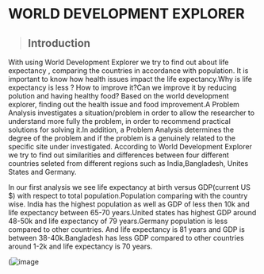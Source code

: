 # WORLD DEVELOPMENT EXPLORER
>## Introduction
With using World Development Explorer we try to find out about life expectancy , comparing the countries in accordance with population. It is important to know how health issues impact the life expectancy.Why is life expectancy is less ? How to improve it?Can we improve it by reducing polution and having healthy food?
Based on the world development explorer, finding out the health issue and food improvement.A Problem Analysis investigates a situation/problem in order to allow the researcher to understand more fully the problem, in order to recommend practical solutions for solving it.In addition, a Problem Analysis determines the degree of the problem and if the problem is a genuinely related to the specific site under investigated.
According to World Development Explorer we try to find out similarities and differences between four different countries seleted from different regions such as India,Bangladesh, Unites States and Germany.

In our first analysis we see life expectancy at birth versus GDP(current US $) with respect to total population.Population comparing with the country wise.
India has the highest population as well as GDP of less then 10k and life expectancy between 65-70 years.United states has highest GDP around 48-50k and life expectancy of 79 years.Germany population is less compared to other countries. And life expectancy is 81 years and GDP is between 38-40k.Bangladesh has less GDP compared to other countries around 1-2k and life expectancy is 70 years.

(![image](https://user-images.githubusercontent.com/78320047/112743222-73aa3180-8f63-11eb-9174-4d1c3bfbd316.png)

